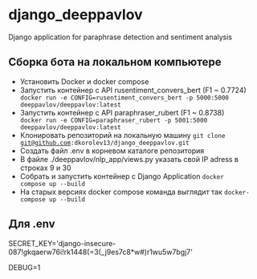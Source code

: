 # django_deeppavlov
Django application for paraphrase detection and sentiment analysis

## Сборка бота на локальном компьютере
* Установить Docker и docker compose
* Запустить контейнер с API rusentiment_convers_bert (F1 ~ 0.7724) <code> docker run -e CONFIG=rusentiment_convers_bert -p 5000:5000 deeppavlov/deeppavlov:latest</code> 
* Запустить контейнер с API paraphraser_rubert (F1 ~ 0.8738) <code> docker run -e CONFIG=paraphraser_rubert -p 5001:5000 deeppavlov/deeppavlov:latest</code> 
* Клонировать репозиторий на локальную машину <code>git clone git@github.com:dkorolev13/django_deeppavlov.git</code>
* Создать файл .env в корневом каталоге репозитория
* В файле ./deeppavlov/nlp_app/views.py указать свой IP adress в строках 9 и 30
* Собрать и запустить контейнер с Django Application <code>docker compose up --build</code>
* На старых версиях docker compose команда выглядит так <code>docker-compose up --build</code>

## Для .env
SECRET_KEY='django-insecure-0$87!g$kqaerw76i!rk1448(=3(_j9es7c8*w#)r1wu5w7bgj7'

DEBUG=1



 
